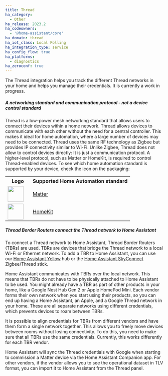 ```yaml
---
title: Thread
ha_category:
  - Other
ha_release: 2023.2
ha_codeowners:
  - '@home-assistant/core'
ha_domain: thread
ha_iot_class: Local Polling
ha_integration_type: service
ha_config_flow: true
ha_platforms:
  - diagnostics
ha_zeroconf: true
---
```


The Thread integration helps you track the different Thread networks in your home and helps you manage their credentials. It is currently a work in progress.

##### A networking standard and communication protocol - not a device control standard
Thread is a low-power mesh networking standard that allows users to connect their devices within a home network. Thread allows devices to communicate with each other without the need for a central controller. This makes it ideal for home automation, where a large number of devices may need to be connected. Thread uses the same RF technology as Zigbee but provides IP connectivity similar to Wi-Fi. Unlike Zigbee, Thread does not allow to control devices directly: It is just a communication protocol. A higher-level protocol, such as Matter or HomeKit, is required to control Thread-enabled devices. To see which home automation standard is supported by your device, check the icon on the packaging:

<table>
  <tr>
    <th style="width:20%">Logo</th>
    <th style="width:80%">Supported Home Automation standard</th>
  </tr>
  <tr>
    <td> <img src="https://brands.home-assistant.io/_/matter/icon.png"  width="50"></td>
    <td><a href="/integrations/matter/">Matter</a></td>
  </tr>
  <tr>
    <td><img src="https://brands.home-assistant.io/_/homekit/icon.png"  width="50"></td>
    <td><a href="/integrations/homekit/">HomeKit</a></td>
  </tr>
</table>


##### Thread Border Routers connect the Thread network to Home Assistant
To connect a Thread network to Home Assistant, Thread Border Routers (TBRs) are used. TBRs are devices that bridge the Thread network to a local Wi-Fi or Ethernet network. To add a TBR to Home Assistant, you can use our [Home Assistant Yellow](/yellow/) hub or the [Home Assistant SkyConnect](/skyconnect/) Zigbee/Thread stick.

Home Assistant communicates with TBRs over the local network. This means that TBRs do not have to be physically attached to Home Assistant to be used. You might already have a TBR as part of other products in your home, like a Google Nest Hub Gen 2 or Apple HomePod Mini. Each vendor forms their own network when you start using their products, so you can end up having a Home Assistant, an Apple, and a Google Thread network in your home. These are all separate networks using different credentials, which prevents devices to roam between TBRs.

It is possible to align credentials for TBRs from different vendors and have them form a single network together. This allows you to freely move devices between rooms without losing connectivity. To do this, you need to make sure that all TBRs use the same credentials. Currently, this works differently for each TBR vendor.

Home Assistant will sync the Thread credentials with Google when starting to commission a Matter device via the Home Assistant Companion app. For other vendors, if the vendor allows you to see the operational dataset in TLV format, you can import it to Home Assistant from the Thread panel.
